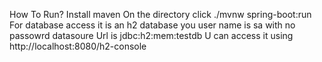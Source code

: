 How To Run?
Install maven
On the directory click ./mvnw spring-boot:run
For database access it is an h2 database you user name is sa with no passowrd datasoure Url is jdbc:h2:mem:testdb U can access it using http://localhost:8080/h2-console

